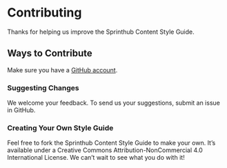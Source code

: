 # Contributing

Thanks for helping us improve the Sprinthub Content Style Guide.

## Ways to Contribute

Make sure you have a [GitHub account](https://github.com/signup/free).

### Suggesting Changes

We welcome your feedback. To send us your suggestions, submit an issue in GitHub.

### Creating Your Own Style Guide

Feel free to fork the Sprinthub Content Style Guide to make your own. It’s available under a Creative Commons Attribution-NonCommercial 4.0 International License. We can’t wait to see what you do with it!
